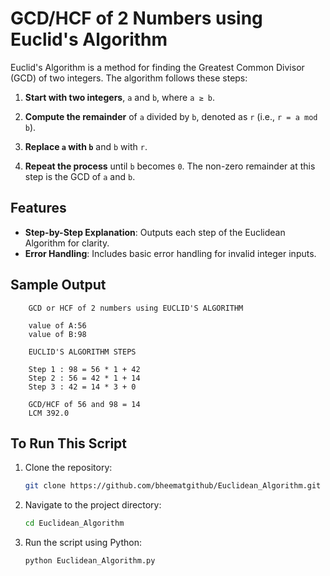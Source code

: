 # GCD/HCF of 2 Numbers using Euclid's Algorithm

Euclid's Algorithm is a method for finding the Greatest Common Divisor (GCD) of two integers. The algorithm follows these steps:

1. **Start with two integers**, `a` and `b`, where `a ≥ b`.

2. **Compute the remainder** of `a` divided by `b`, denoted as `r` (i.e., `r = a mod b`).

3. **Replace `a` with `b`** and `b` with `r`.

4. **Repeat the process** until `b` becomes `0`. The non-zero remainder at this step is the GCD of `a` and `b`.

## Features

- **Step-by-Step Explanation**: Outputs each step of the Euclidean Algorithm for clarity.
- **Error Handling**: Includes basic error handling for invalid integer inputs.

## Sample Output
```
    GCD or HCF of 2 numbers using EUCLID'S ALGORITHM

    value of A:56
    value of B:98

    EUCLID'S ALGORITHM STEPS

    Step 1 : 98 = 56 * 1 + 42
    Step 2 : 56 = 42 * 1 + 14
    Step 3 : 42 = 14 * 3 + 0

    GCD/HCF of 56 and 98 = 14
    LCM 392.0
```

## To Run This Script

1. Clone the repository:

   ```sh
   git clone https://github.com/bheematgithub/Euclidean_Algorithm.git
   ```
2. Navigate to the project directory:

   ```sh
   cd Euclidean_Algorithm
   ```
3. Run the script using Python:

    ```sh
    python Euclidean_Algorithm.py
    ```

